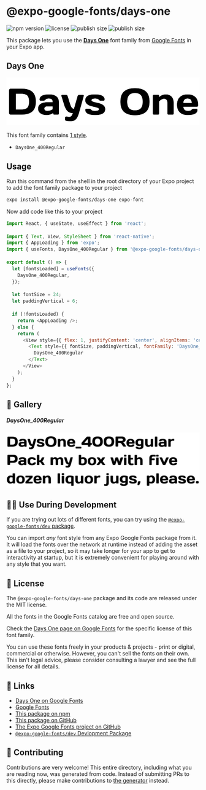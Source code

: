 # @expo-google-fonts/days-one

![npm version](https://flat.badgen.net/npm/v/@expo-google-fonts/days-one)
![license](https://flat.badgen.net/github/license/expo/google-fonts)
![publish size](https://flat.badgen.net/packagephobia/install/@expo-google-fonts/days-one)
![publish size](https://flat.badgen.net/packagephobia/publish/@expo-google-fonts/days-one)

This package lets you use the [**Days One**](https://fonts.google.com/specimen/Days+One) font family from [Google Fonts](https://fonts.google.com/) in your Expo app.

## Days One

![Days One](./font-family.png)

This font family contains [1 style](#-gallery).

- `DaysOne_400Regular`

## Usage

Run this command from the shell in the root directory of your Expo project to add the font family package to your project
```sh
expo install @expo-google-fonts/days-one expo-font
```

Now add code like this to your project
```js
import React, { useState, useEffect } from 'react';

import { Text, View, StyleSheet } from 'react-native';
import { AppLoading } from 'expo';
import { useFonts, DaysOne_400Regular } from '@expo-google-fonts/days-one';

export default () => {
  let [fontsLoaded] = useFonts({
    DaysOne_400Regular,
  });

  let fontSize = 24;
  let paddingVertical = 6;

  if (!fontsLoaded) {
    return <AppLoading />;
  } else {
    return (
      <View style={{ flex: 1, justifyContent: 'center', alignItems: 'center' }}>
        <Text style={{ fontSize, paddingVertical, fontFamily: 'DaysOne_400Regular' }}>
          DaysOne_400Regular
        </Text>
      </View>
    );
  }
};

```

## 🔡 Gallery

##### DaysOne_400Regular
![DaysOne_400Regular](./DaysOne_400Regular.ttf.png)


## 👩‍💻 Use During Development

If you are trying out lots of different fonts, you can try using the [`@expo-google-fonts/dev` package](https://github.com/expo/google-fonts/tree/master/font-packages/dev#readme).

You can import *any* font style from any Expo Google Fonts package from it. It will load the fonts
over the network at runtime instead of adding the asset as a file to your project, so it may take longer
for your app to get to interactivity at startup, but it is extremely convenient
for playing around with any style that you want.

## 📖 License

The `@expo-google-fonts/days-one` package and its code are released under the MIT license.

All the fonts in the Google Fonts catalog are free and open source.

Check the [Days One page on Google Fonts](https://fonts.google.com/specimen/Days+One) for the specific license of this font family.

You can use these fonts freely in your products & projects - print or digital, commercial or otherwise. However, you can't sell the fonts on their own. This isn't legal advice, please consider consulting a lawyer and see the full license for all details.

## 🔗 Links

- [Days One on Google Fonts](https://fonts.google.com/specimen/Days+One)
- [Google Fonts](https://fonts.google.com/)
- [This package on npm](https://www.npmjs.com/package/@expo-google-fonts/days-one)
- [This package on GitHub](https://github.com/expo/google-fonts/tree/master/font-packages/days-one)
- [The Expo Google Fonts project on GitHub](https://github.com/expo/google-fonts)
- [`@expo-google-fonts/dev` Devlopment Package](https://github.com/expo/google-fonts/tree/master/font-packages/dev)

## 🤝 Contributing

Contributions are very welcome! This entire directory, including what you are reading now, was generated from code. Instead of submitting PRs to this directly, please make contributions to [the generator](https://github.com/expo/google-fonts/tree/master/packages/generator) instead.
